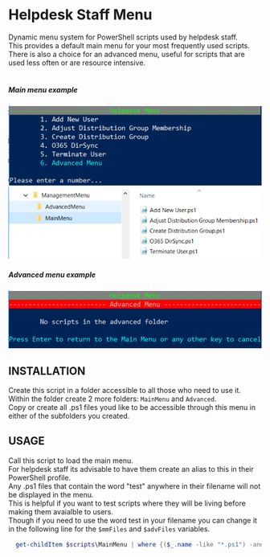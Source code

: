 # Helpdesk Staff Menu
Dynamic menu system for PowerShell scripts used by helpdesk staff. <br />
This provides a default main menu for your most frequently used scripts. <br />
There is also a choice for an advanced menu, useful for scripts that are used less often or are resource intensive.<br />
<br />
##### Main menu example
![Main Menu Example](https://github.com/AutomatingAdmin/Helpdesk-Staff-Menu/blob/master/screenshots/Main%20Menu%20Screenshot.png?raw=true)
![File Structure](https://github.com/AutomatingAdmin/Helpdesk-Staff-Menu/blob/master/screenshots/structure.png?raw=true)
<br />
##### Advanced menu example
![Advanced Menu Example](https://github.com/AutomatingAdmin/Helpdesk-Staff-Menu/blob/master/screenshots/Advanced%20Menu%20Screenshot.png?raw=true)

## INSTALLATION
Create this script in a folder accessible to all those who need to use it. <br />
Within the folder create 2 more folders: `MainMenu` and `Advanced`. <br />
Copy or create all .ps1 files youd like to be accessible through this menu in either of the subfolders you created. <br />

## USAGE
Call this script to load the main menu. <br />
For helpdesk staff its advisable to have them create an alias to this in their PowerShell profile.<br />
Any .ps1 files that contain the word "test" anywhere in their filename will not be displayed in the menu.<br />
This is helpful if you want to test scripts where they will be living before making them avaialble to users.<br />
Though if you need to use the word test in your filename you can change it in the following line for the `$mmFiles` and `$advFiles` variables.<br />
```powershell
  get-childItem $scripts\MainMenu | where {($_.name -like "*.ps1") -and (-not($_.basename -like "*test*"))}
```
